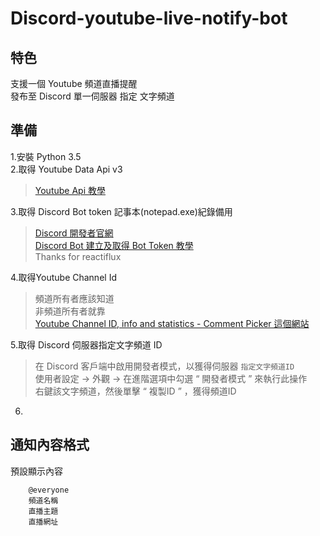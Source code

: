 # Discord-youtube-live-notify-bot


## 特色
支援一個 Youtube 頻道直播提醒 <br>
發布至 Discord 單一伺服器 指定 文字頻道<br>


## 準備
1.安裝 Python 3.5 <br>
2.取得 Youtube Data Api v3 <br> 
>[Youtube Api 教學](https://developers.google.com/youtube/v3/getting-started)<br> 

3.取得 Discord Bot token 記事本(notepad.exe)紀錄備用<br>
>[Discord 開發者官網](https://discordapp.com/developers)<br>
>[Discord Bot 建立及取得 Bot Token 教學](https://github.com/reactiflux/discord-irc/wiki/Creating-a-discord-bot-&-getting-a-token) <br>
>Thanks for reactiflux <br>

4.取得Youtube Channel Id  <br> 
>頻道所有者應該知道<br>
>非頻道所有者就靠<br>
>[Youtube Channel ID, info and statistics - Comment Picker 這個網站](https://commentpicker.com/youtube-channel-id.php)<br>

5.取得 Discord 伺服器指定文字頻道 ID <br>
>在 Discord 客戶端中啟用開發者模式，以獲得伺服器 ` 指定文字頻道ID `  <br>
>使用者設定 -> 外觀 -> 在進階選項中勾選 “ 開發者模式 ” 來執行此操作<br>
>右鍵該文字頻道，然後單擊 “ 複製ID ” ，獲得頻道ID <br>

6. <br>
## 通知內容格式

預設顯示內容
        
        @everyone
        頻道名稱
        直播主題
        直播網址

